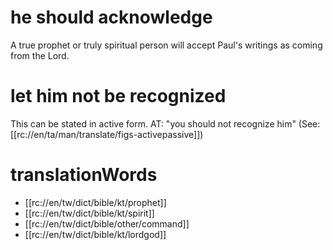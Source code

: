 # he should acknowledge

A true prophet or truly spiritual person will accept Paul's writings as coming from the Lord.

# let him not be recognized

This can be stated in active form. AT: "you should not recognize him" (See: [[rc://en/ta/man/translate/figs-activepassive]])

# translationWords

* [[rc://en/tw/dict/bible/kt/prophet]]
* [[rc://en/tw/dict/bible/kt/spirit]]
* [[rc://en/tw/dict/bible/other/command]]
* [[rc://en/tw/dict/bible/kt/lordgod]]